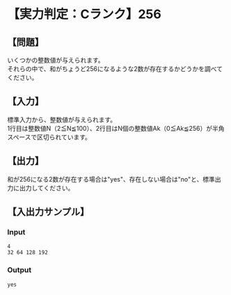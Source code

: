 # 【実力判定：Cランク】256

## 【問題】

いくつかの整数値が与えられます。  
それらの中で、和がちょうど256になるような2数が存在するかどうかを調べてください。
  
## 【入力】

標準入力から、整数値が与えられます。  
1行目は整数値N（2≦N≦100）、2行目はN個の整数値Ak（0≦Ak≦256）が半角スペースで区切られています。
  
## 【出力】

和が256になる2数が存在する場合は"yes"、存在しない場合は"no"と、標準出力に出力してください。

## 【入出力サンプル】

### Input

```
4
32 64 128 192
```

### Output

```
yes
```
